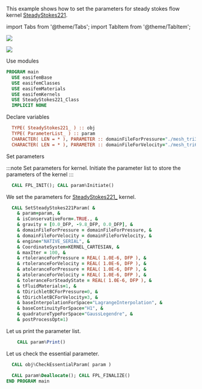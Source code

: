 This example shows how to set the parameters for steady stokes flow kernel [SteadyStokes221](SteadyStokes221_.md).

import Tabs from '@theme/Tabs';
import TabItem from '@theme/TabItem';

<Tabs defaultValue={null}>

<TabItem value="1" label="܀ Mesh for velocity">

![](figures/mesh_tri6.png)

</TabItem>

<TabItem value="2" label="܀ Mesh for pressure ">

![](figures/mesh_tri3.png)

</TabItem>

<TabItem value="3" label="↢ ">

</TabItem>

</Tabs>

Use modules

```fortran
PROGRAM main
  USE easifemBase
  USE easifemClasses
  USE easifemMaterials
  USE easifemKernels
  USE SteadyStokes221_Class
  IMPLICIT NONE
```

Declare variables

```fortran
  TYPE( SteadyStokes221_ ) :: obj
  TYPE( ParameterList_ ) :: param
  CHARACTER( LEN = * ), PARAMETER :: domainFileForPressure="./mesh_tri3.h5"
  CHARACTER( LEN = * ), PARAMETER :: domainFileForVelocity="./mesh_tri6.h5"
```

Set parameters

:::note Set parameters for kernel.
Initiate the parameter list to store the parameters of the kernel
:::

```fortran
  CALL FPL_INIT(); CALL param%Initiate()
```

We set the parameters for [SteadyStokes221_](./SteadyStokes221_.md) kernel.

```fortran
  CALL SetSteadyStokes221Param( &
    & param=param, &
    & isConservativeForm=.TRUE., &
    & gravity = [0.0_DFP, -9.8_DFP, 0.0_DFP], &
    & domainFileForPressure = domainFileForPressure, &
    & domainFileForVelocity = domainFileForVelocity, &
    & engine="NATIVE_SERIAL", &
    & CoordinateSystem=KERNEL_CARTESIAN, &
    & maxIter = 100, &
    & rtoleranceForPressure = REAL( 1.0E-6, DFP ), &
    & rtoleranceForVelocity = REAL( 1.0E-6, DFP ), &
    & atoleranceForPressure = REAL( 1.0E-6, DFP ), &
    & atoleranceForVelocity = REAL( 1.0E-6, DFP ), &
    & toleranceForSteadyState = REAL( 1.0E-6, DFP ), &
    & tFluidMaterials=1, &
    & tDirichletBCForPressure=0, &
    & tDirichletBCForVelocity=3, &
    & baseInterpolationForSpace="LagrangeInterpolation", &
    & baseContinuityForSpace="H1", &
    & quadratureTypeForSpace="GaussLegendre", &
    & postProcessOpt=1)
```

Let us print the parameter list.

```fortran
    CALL param%Print()
```

Let us check the essential parameter.

```fortran
  CALL obj%CheckEssentialParam( param )
```

```fortran
  CALL param%Deallocate(); CALL FPL_FINALIZE()
END PROGRAM main
```
